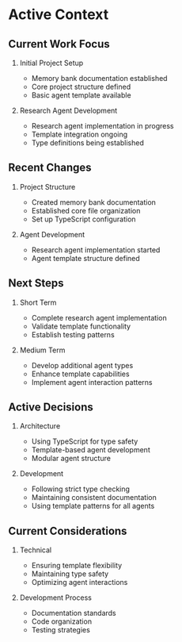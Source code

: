 # Active Context

## Current Work Focus
1. Initial Project Setup
   - Memory bank documentation established
   - Core project structure defined
   - Basic agent template available

2. Research Agent Development
   - Research agent implementation in progress
   - Template integration ongoing
   - Type definitions being established

## Recent Changes
1. Project Structure
   - Created memory bank documentation
   - Established core file organization
   - Set up TypeScript configuration

2. Agent Development
   - Research agent implementation started
   - Agent template structure defined

## Next Steps
1. Short Term
   - Complete research agent implementation
   - Validate template functionality
   - Establish testing patterns

2. Medium Term
   - Develop additional agent types
   - Enhance template capabilities
   - Implement agent interaction patterns

## Active Decisions
1. Architecture
   - Using TypeScript for type safety
   - Template-based agent development
   - Modular agent structure

2. Development
   - Following strict type checking
   - Maintaining consistent documentation
   - Using template patterns for all agents

## Current Considerations
1. Technical
   - Ensuring template flexibility
   - Maintaining type safety
   - Optimizing agent interactions

2. Development Process
   - Documentation standards
   - Code organization
   - Testing strategies

